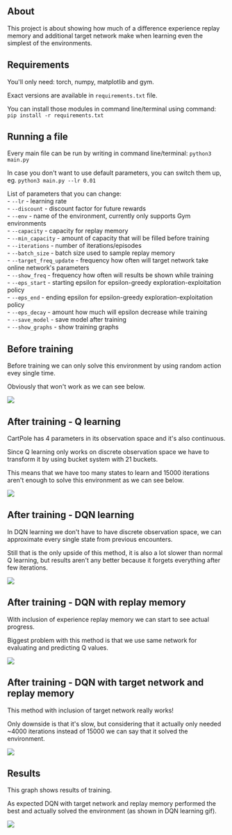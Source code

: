 ## About

This project is about showing how much of a difference experience replay memory and additional target network make when learning
even the simplest of the environments.

## Requirements

You'll only need: torch, numpy, matplotlib and gym.

Exact versions are available in `requirements.txt` file.

You can install those modules in command line/terminal using command: `pip install -r requirements.txt`

## Running a file

Every main file can be run by writing in command line/terminal: `python3 main.py`

In case you don't want to use default parameters, you can switch them up, eg. `python3 main.py --lr 0.01`

List of parameters that you can change: <br>
                                        - `--lr` - learning rate <br>
                                        - `--discount` - discount factor for future rewards <br>
                                        - `--env` - name of the environment, currently only supports Gym environments <br>
                                        - `--capacity` - capacity for replay memory <br>
                                        - `--min_capacity` - amount of capacity that will be filled before training <br>
                                        - `--iterations` - number of iterations/episodes <br>
                                        - `--batch_size` - batch size used to sample replay memory <br>
                                        - `--target_freq_update` - frequency how often will target network take online network's parameters <br>
                                        - `--show_freq` - frequency how often will results be shown while training <br>
                                        - `--eps_start` - starting epsilon for epsilon-greedy exploration-exploitation policy <br>
                                        - `--eps_end` - ending epsilon for epsilon-greedy exploration-exploitation policy <br>
                                        - `--eps_decay` - amount how much will epsilon decrease while training <br>
                                        - `--save_model` - save model after training <br>
                                        - `--show_graphs` - show training graphs <br>


## Before training

Before training we can only solve this environment by using random action evey single time.

Obviously that won't work as we can see below.

<img src="CartPole Before Training Random Movement.gif"> </img>


## After training - Q learning

CartPole has 4 parameters in its observation space and it's also continuous. 

Since Q learning only works on discrete observation space we have to transform it by using bucket system with 21 buckets.

This means that we have too many states to learn and 15000 iterations aren't enough to solve this environment as we can see below.

<img src="CartPole Q Learning After Training.gif"> </img>

## After training - DQN learning

In DQN learning we don't have to have discrete observation space, we can approximate every single state from previous encounters.

Still that is the only upside of this method, it is also a lot slower than normal Q learning, but results aren't any better because it forgets everything after few iterations.

<img src="CartPole DQN Learning After Training.gif"> </img>

## After training - DQN with replay memory

With inclusion of experience replay memory we can start to see actual progress.

Biggest problem with this method is that we use same network for evaluating and predicting Q values.

<img src="CartPole DQN RM Learning After Training.gif"> </img>

## After training - DQN with target network and replay memory

This method with inclusion of target network really works!

Only downside is that it's slow, but considering that it actually only needed ~4000 iterations instead of 15000 we can say that it solved the environment.

<img src="CartPole DQN TN RM Learning After Training.gif"> </img>

## Results

This graph shows results of training.

As expected DQN with target network and replay memory performed the best and actually solved the environment (as shown in DQN learning gif).

<img src="Comparing Algorithms on CartPole.png">
